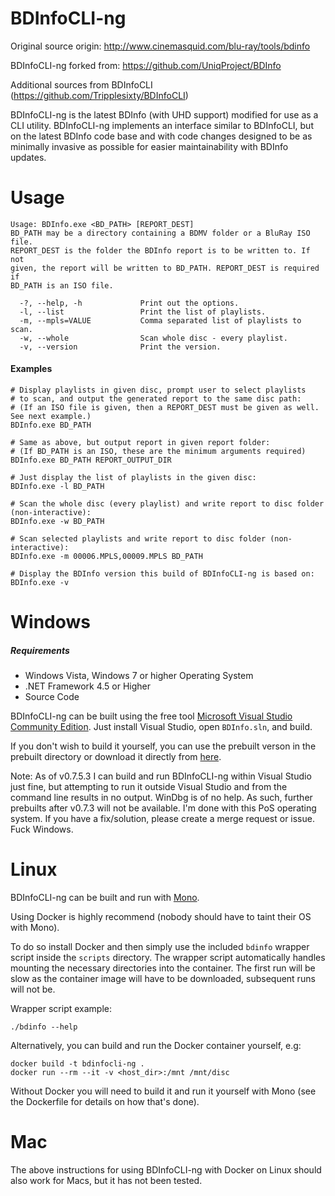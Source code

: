 BDInfoCLI-ng
======

Original source origin: http://www.cinemasquid.com/blu-ray/tools/bdinfo

BDInfoCLI-ng forked from: https://github.com/UniqProject/BDInfo

Additional sources from BDInfoCLI (https://github.com/Tripplesixty/BDInfoCLI)

BDInfoCLI-ng is the latest BDInfo (with UHD support) modified for use as a CLI utility. BDInfoCLI-ng implements an interface similar to BDInfoCLI, but on the latest BDInfo code base and with code changes designed to be as minimally invasive as possible for easier maintainability with BDInfo updates.

Usage
======
```
Usage: BDInfo.exe <BD_PATH> [REPORT_DEST]
BD_PATH may be a directory containing a BDMV folder or a BluRay ISO file.
REPORT_DEST is the folder the BDInfo report is to be written to. If not
given, the report will be written to BD_PATH. REPORT_DEST is required if
BD_PATH is an ISO file.

  -?, --help, -h             Print out the options.
  -l, --list                 Print the list of playlists.
  -m, --mpls=VALUE           Comma separated list of playlists to scan.
  -w, --whole                Scan whole disc - every playlist.
  -v, --version              Print the version.
```

#### Examples
```
# Display playlists in given disc, prompt user to select playlists
# to scan, and output the generated report to the same disc path:
# (If an ISO file is given, then a REPORT_DEST must be given as well. See next example.)
BDInfo.exe BD_PATH

# Same as above, but output report in given report folder:
# (If BD_PATH is an ISO, these are the minimum arguments required)
BDInfo.exe BD_PATH REPORT_OUTPUT_DIR

# Just display the list of playlists in the given disc:
BDInfo.exe -l BD_PATH

# Scan the whole disc (every playlist) and write report to disc folder (non-interactive):
BDInfo.exe -w BD_PATH

# Scan selected playlists and write report to disc folder (non-interactive):
BDInfo.exe -m 00006.MPLS,00009.MPLS BD_PATH

# Display the BDInfo version this build of BDInfoCLI-ng is based on:
BDInfo.exe -v
```

Windows
======
##### Requirements
<ul>
<li>Windows Vista, Windows 7 or higher Operating System</li>
<li>.NET Framework 4.5 or Higher</li>
<li>Source Code</li>
</ul>

BDInfoCLI-ng can be built using the free tool <a href="https://www.visualstudio.com/vs/community/">Microsoft Visual Studio Community Edition</a>. Just install Visual Studio, open ```BDInfo.sln```, and build.

If you don't wish to build it yourself, you can use the prebuilt verson in the prebuilt directory or download it directly from <a href="https://raw.githubusercontent.com/zoffline/BDInfoCLI-ng/UHD_Support_CLI/prebuilt/BDInfoCLI-ng_0.7.3.zip">here</a>.

Note: As of v0.7.5.3 I can build and run BDInfoCLI-ng within Visual Studio just fine, but attempting to run it outside Visual Studio and from the command line results in no output. WinDbg is of no help. As such, further prebuilts after v0.7.3 will not be available. I'm done with this PoS operating system. If you have a fix/solution, please create a merge request or issue. Fuck Windows. 


Linux
======
BDInfoCLI-ng can be built and run with <a href="https://www.mono-project.com/">Mono</a>.

Using Docker is highly recommend (nobody should have to taint their OS with Mono).

To do so install Docker and then simply use the included ``bdinfo`` wrapper script inside the ``scripts`` directory. The wrapper script automatically handles mounting the necessary directories into the container. The first run will be slow as the container image will have to be downloaded, subsequent runs will not be.

Wrapper script example:
```
./bdinfo --help
```

Alternatively, you can build and run the Docker container yourself, e.g:
```
docker build -t bdinfocli-ng .
docker run --rm --it -v <host_dir>:/mnt /mnt/disc
```

Without Docker you will need to build it and run it yourself with Mono (see the Dockerfile for details on how that's done).

Mac
======
The above instructions for using BDInfoCLI-ng with Docker on Linux should also work for Macs, but it has not been tested.
